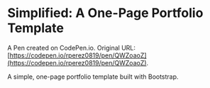 # Simplified: A One-Page Portfolio Template

A Pen created on CodePen.io. Original URL: [https://codepen.io/rperez0819/pen/QWZoaoZ](https://codepen.io/rperez0819/pen/QWZoaoZ).

A simple, one-page portfolio template built with Bootstrap.
